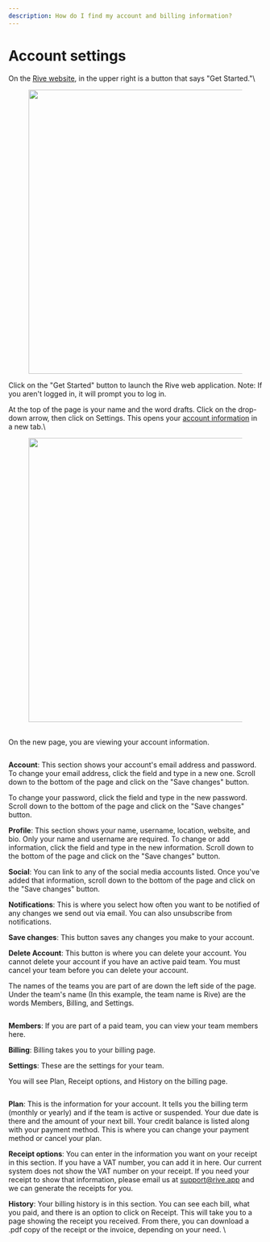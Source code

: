```yaml
---
description: How do I find my account and billing information?
---
```


# Account settings

On the [Rive website](https://rive.app/), in the upper right is a button that says "Get Started."\


<figure><img src="https://api.hubspot.com/filemanager/api/v2/files/118217433651/signed-url-redirect?portalId=21376164" alt="" width="563"><figcaption></figcaption></figure>

Click on the "Get Started" button to launch the Rive web application. Note: If you aren't logged in, it will prompt you to log in.&#x20;

At the top of the page is your name and the word drafts. Click on the drop-down arrow, then click on Settings. This opens your [account information](https://rive.app/account/?section=account) in a new tab.\


<figure><img src="https://api.hubspot.com/filemanager/api/v2/files/118216838917/signed-url-redirect?portalId=21376164" alt="" width="563"><figcaption></figcaption></figure>

\
On the new page, you are viewing your account information.&#x20;

<figure><img src="../../../../.gitbook/assets/acct7.png" alt=""><figcaption></figcaption></figure>

**Account**: This section shows your account's email address and password. To change your email address, click the field and type in a new one. Scroll down to the bottom of the page and click on the "Save changes" button.&#x20;

To change your password, click the field and type in the new password. Scroll down to the bottom of the page and click on the "Save changes" button.

**Profile**: This section shows your name, username, location, website, and bio. Only your name and username are required. To change or add information, click the field and type in the new information. Scroll down to the bottom of the page and click on the "Save changes" button.&#x20;

**Social**: You can link to any of the social media accounts listed. Once you've added that information, scroll down to the bottom of the page and click on the "Save changes" button.&#x20;

**Notifications**: This is where you select how often you want to be notified of any changes we send out via email. You can also unsubscribe from notifications.&#x20;

**Save changes**: This button saves any changes you make to your account.

**Delete Account**: This button is where you can delete your account. You cannot delete your account if you have an active paid team. You must cancel your team before you can delete your account.&#x20;

The names of the teams you are part of are down the left side of the page. Under the team's name (In this example, the team name is Rive) are the words Members, Billing, and Settings.&#x20;

<figure><img src="../../../../.gitbook/assets/acct6.png" alt=""><figcaption></figcaption></figure>

**Members**: If you are part of a paid team, you can view your team members here.

**Billing**: Billing takes you to your billing page.&#x20;

**Settings**: These are the settings for your team.&#x20;



You will see Plan, Receipt options, and History on the billing page.&#x20;

<figure><img src="../../../../.gitbook/assets/acct8.png" alt=""><figcaption></figcaption></figure>

**Plan**: This is the information for your account. It tells you the billing term (monthly or yearly) and if the team is active or suspended. Your due date is there and the amount of your next bill. Your credit balance is listed along with your payment method. This is where you can change your payment method or cancel your plan.&#x20;

**Receipt options**: You can enter in the information you want on your receipt in this section. If you have a VAT number, you can add it in here. Our current system does not show the VAT number on your receipt. If you need your receipt to show that information, please email us at support@rive.app and we can generate the receipts for you.&#x20;

**History**: Your billing history is in this section. You can see each bill, what you paid, and there is an option to click on Receipt. This will take you to a page showing the receipt you received. From there, you can download a .pdf copy of the receipt or the invoice, depending on your need. \


<figure><img src="../../../../.gitbook/assets/acct5.png" alt=""><figcaption></figcaption></figure>
